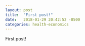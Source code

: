 ```yaml
---
layout: post
title:  "First post!"
date:   2018-01-29 20:42:52 -0500
categories: health-economics
---
```

First post!
